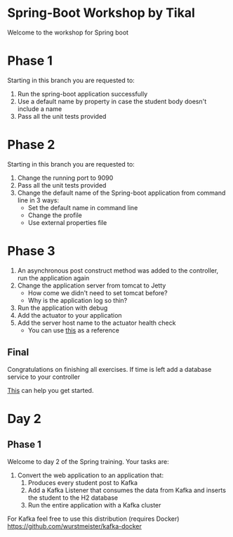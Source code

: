 # Spring-Boot Workshop by Tikal
Welcome to the workshop for Spring boot

# Phase 1
Starting in this branch you are requested to:
1. Run the spring-boot application successfully
2. Use a default name by property in case the student body doesn't include a name
3. Pass all the unit tests provided

# Phase 2
Starting in this branch you are requested to:
1. Change the running port to 9090
2. Pass all the unit tests provided
3. Change the default name of the Spring-boot application from command line in 3 ways:
   * Set the default name in command line
   * Change the profile
   * Use external properties file

# Phase 3
1. An asynchronous post construct method was added to the controller, run the application again
2. Change the application server from tomcat to Jetty
   * How come we didn't need to set tomcat before?
   * Why is the application log so thin?
3. Run the application with debug
4. Add the actuator to your application
5. Add the server host name to the actuator health check
   * You can use [this](https://fabianlee.org/2022/06/29/java-adding-custom-health-indicator-to-spring-boot-actuator/) as a reference

## Final
Congratulations on finishing all exercises. If time is left add a database service to your controller

[This](https://www.baeldung.com/spring-boot-h2-database) can help you get started.

# Day 2
## Phase 1
Welcome to day 2 of the Spring training. Your tasks are:
1. Convert the web application to an application that:
   1. Produces every student post to Kafka
   2. Add a Kafka Listener that consumes the data from Kafka and inserts the student to the H2 database
   3. Run the entire application with a Kafka cluster

For Kafka feel free to use this distribution (requires Docker) https://github.com/wurstmeister/kafka-docker
